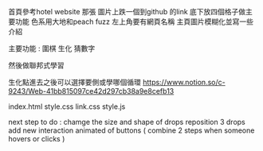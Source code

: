 首頁參考hotel website 那張
圖片上跌一個到github 的link 底下放四個格子做主要功能
色系用大地和peach fuzz
左上角要有網頁名稱
主頁圖片模糊化並寫一些介紹

主要功能 : 
圍棋
生化
猜數字

然後做聯邦式學習

生化點進去之後可以選擇要側或學哪個循環
https://www.notion.so/c-9243/Web-41bb815097ce42d297cb38a9e8cefb13

index.html
style.css
link.css
style.js

next step to do :
chamge the size and shape of drops
reposition 3 drops
add new interaction animated of buttons ( combine 2 steps when someone hovers or clicks )
